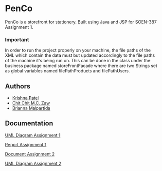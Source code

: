 # PenCo

PenCo is a storefront for stationery. Built using Java and JSP for SOEN-387 Assignment 1. 

### Important
In order to run the project properly on your machine, the file paths of the XML which contain the data must but updated accordingly to the file paths of the machine it's being run on. This can be done in the class under the business package named storeFrontFacade where there are two Strings set as global variables named filePathProducts and filePathUsers.


## Authors

- [Krishna Patel](https://www.github.com/patel-krishna)
- [Chit Chit M.C. Zaw](https://www.github.com/littleSquid00)
- [Brianna Malpartida](https://www.github.com/briannamalpar)


## Documentation

[UML Diagram Assignment 1](///www.plantuml.com/plantuml/png/PP7FReCm3CRlVeg84uXnsBMTfcgLTjfX4ji3PCHbQFc3dAHTLVhk8pG1r5qWjd-nl_ZRMSV9UIK16icjPUzaX6_S1Q3INE66rOuwtK8bq3RKzQupUaaUKGj3I-n9rjAtIyB--2NegMl6ZiBuBubGTQgjgPdBS8KaujCY1GL-_4ygvWvZzMH8B9VA5btKd8_38bciyo_de2ctGLWgNzEelRVEA2I6lmwrIBCh-stwVaJtdDo6XU-MJKt3CI-WjF7OJ42DxYcEUowsK78XOlXX9Ymk8eeZLEQ8aNWbesOc8Ol2sl73uKuUb0qXT_Z_vGyiBYnEyhrOSQasWMj7KouQciBaPuhNSsvktimi69J2dBGqFBrxpnsNflMOhxVDoQsM-zRPkzrjMO03nhB7Z0r3LPaBonJNvun5299dCp8Cqp5S0u0TQk6L_0C0)

[Report Assignment 1](https://docs.google.com/document/d/1K8LCU9RUE3pjI2XqLroWjZwkdRQp9RriOmjA8pQSMpU/edit?usp=sharing)

[Document Assignment 2](https://docs.google.com/document/d/1BFC3u1E0YlqBDw7po3DwNITLkzO6NHQW_37v-X0vJR4/edit?usp=sharing)

[UML Diagram Assignment 2](//www.plantuml.com/plantuml/png/VLDDRzGm4BtxLrXxIaLpuBf5gB08gHBYGmi_m8sdgLL_XF6uPTNjVyTExDW4n2Nop7ipy_p6kVOaa8BHRD32U_uLdGm3FJFMMs5Wpu-4oewib-07L1CfPslo4QnqMEE0-gZ3M1F-8THWGZN4ZjA5MmsiLsOyuh32x8MnBEA71qmAWWVyKyKKuIU7ibQz6e6ow2vDM_8NRVxzAOdgVFoiy4kPTGYUd07ay8l0oZAyz_TkcYBr893sF7sl-Dmq7RlONqYP-tztSwwvQuGHZ7k4pFY8plo3urU9tuAmfEXqOxUqI_upOtkkBCMgGOF0hABUuqZYxcvpYSX540IjFwLhyhMQ5IRPy2eMYUtYIoxllOHbxILkvonBNtP-4HsKxibg9uft1q52kp50ijJVg-aBIi2kNP10QlRnINcAtW2zoHtUNl5Adgl_psQzIwIR3xEVYQfcwZif4RolRurG30-VWxa5NAZ5paNYNtNjoviflck2hfrQxxe1BlbsQd8YMS1thtVyVEvxzyntHjZJhlohR7t2XN8-pyTKreBR-daykmOhWz6_0G00)
